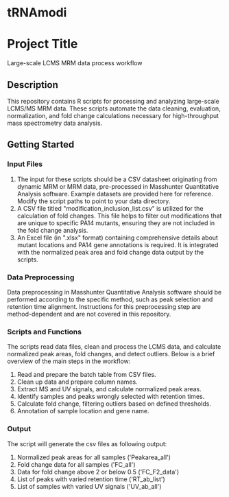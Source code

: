 # tRNAmodi

# Project Title

Large-scale LCMS MRM data process workflow

## Description
This repository contains R scripts for processing and analyzing large-scale LCMS/MS MRM data. These scripts automate the data cleaning, evaluation, normalization, and fold change calculations necessary for high-throughput mass spectrometry data analysis.

## Getting Started

### Input Files
1. The input for these scripts should be a CSV datasheet originating from dynamic MRM or MRM data, pre-processed in Masshunter Quantitative Analysis software. Example datasets are provided here for reference. Modify the script paths to point to your data directory.
2. A CSV file titled "modification_inclusion_list.csv" is utilized for the calculation of fold changes. This file helps to filter out modifications that are unique to specific PA14 mutants, ensuring they are not included in the fold change analysis.
3. An Excel file (in ".xlsx" format) containing comprehensive details about mutant locations and PA14 gene annotations is required. It is integrated with the normalized peak area and fold change data output by the scripts.

### Data Preprocessing
Data preprocessing in Masshunter Quantitative Analysis software should be performed according to the specific method, such as peak selection and retention time alignment. Instructions for this preprocessing step are method-dependent and are not covered in this repository.

### Scripts and Functions
The scripts read data files, clean and process the LCMS data, and calculate normalized peak areas, fold changes, and detect outliers. Below is a brief overview of the main steps in the workflow: 
1. Read and prepare the batch table from CSV files. 
2. Clean up data and prepare column names. 
3. Extract MS and UV signals, and calculate normalized peak areas. 
4. Identify samples and peaks wrongly selected with retention times. 
5. Calculate fold change, filtering outliers based on defined thresholds.
6. Annotation of sample location and gene name.

### Output
The script will generate the csv files as following output:

1. Normalized peak areas for all samples ('Peakarea_all')
2. Fold change data for all samples ('FC_all')
3. Data for fold change above 2 or below 0.5 ('FC_F2_data')
4. List of peaks with varied retention time ('RT_ab_list')
5. List of samples with varied UV signals ('UV_ab_all')


